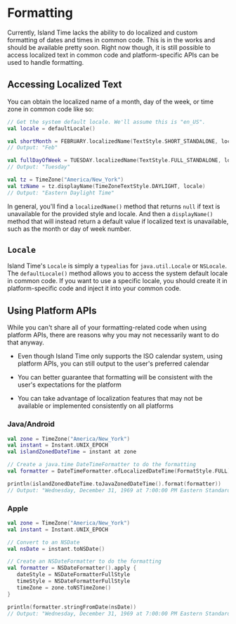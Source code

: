 # Formatting

Currently, Island Time lacks the ability to do localized and custom formatting of dates and times in common code. This is in the works and should be available pretty soon. Right now though, it is still possible to access localized text in common code and platform-specific APIs can be used to handle formatting.

## Accessing Localized Text

You can obtain the localized name of a month, day of the week, or time zone in common code like so:

```kotlin
// Get the system default locale. We'll assume this is "en_US".
val locale = defaultLocale()

val shortMonth = FEBRUARY.localizedName(TextStyle.SHORT_STANDALONE, locale)
// Output: "Feb"

val fullDayOfWeek = TUESDAY.localizedName(TextStyle.FULL_STANDALONE, locale)
// Output: "Tuesday"

val tz = TimeZone("America/New_York")
val tzName = tz.displayName(TimeZoneTextStyle.DAYLIGHT, locale)
// Output: "Eastern Daylight Time"
```

In general, you'll find a `localizedName()` method that returns `null` if text is unavailable for the provided style and locale. And then a `displayName()` method that will instead return a default value if localized text is unavailable, such as the month or day of week number.

## `Locale`

Island Time's `Locale` is simply a `typealias` for `java.util.Locale` or `NSLocale`. The `defaultLocale()` method allows you to access the system default locale in common code. If you want to use a specific locale, you should create it in platform-specific code and inject it into your common code.

## Using Platform APIs

While you can't share all of your formatting-related code when using platform APIs, there are reasons why you may not necessarily want to do that anyway.

- Even though Island Time only supports the ISO calendar system, using platform APIs, you can still output to the user's preferred calendar

- You can better guarantee that formatting will be consistent with the user's expectations for the platform

- You can take advantage of localization features that may not be available or implemented consistently on all platforms

### Java/Android

```kotlin
val zone = TimeZone("America/New_York")
val instant = Instant.UNIX_EPOCH
val islandZonedDateTime = instant at zone

// Create a java.time DateTimeFormatter to do the formatting
val formatter = DateTimeFormatter.ofLocalizedDateTime(FormatStyle.FULL)

println(islandZonedDateTime.toJavaZonedDateTime().format(formatter))
// Output: "Wednesday, December 31, 1969 at 7:00:00 PM Eastern Standard Time"
```

### Apple

```kotlin
val zone = TimeZone("America/New_York")
val instant = Instant.UNIX_EPOCH

// Convert to an NSDate
val nsDate = instant.toNSDate()

// Create an NSDateFormatter to do the formatting
val formatter = NSDateFormatter().apply {
   dateStyle = NSDateFormatterFullStyle
   timeStyle = NSDateFormatterFullStyle
   timeZone = zone.toNSTimeZone()
}

println(formatter.stringFromDate(nsDate))
// Output: "Wednesday, December 31, 1969 at 7:00:00 PM Eastern Standard Time"
```